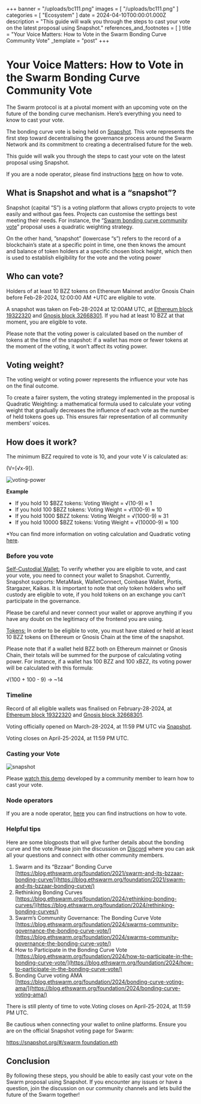 +++
banner = "/uploads/bc111.png"
images = [ "/uploads/bc111.png" ]
categories = [ "Ecosystem" ]
date = 2024-04-10T00:00:01.000Z
description = "This guide will walk you through the steps to cast your vote on the latest proposal using Snapshot."
references_and_footnotes = [ ]
title = "Your Voice Matters: How to Vote in the Swarm Bonding Curve Community Vote"
_template = "post"
+++


# Your Voice Matters: How to Vote in the Swarm Bonding Curve Community Vote

The Swarm protocol is at a pivotal moment with an upcoming vote on the future of the bonding curve mechanism. Here’s everything you need to know to cast your vote. 

The bonding curve vote is being held on [Snapshot](https://snapshot.org//#/swarmfoundation.eth). This vote represents the first step toward decentralising the governance process around the Swarm Network and its commitment to creating a decentralised future for the web.

This guide will walk you through the steps to cast your vote on the latest proposal using Snapshot. 

If you are a node operator, please find instructions [here](https://www.npmjs.com/package/swarm-vote) on how to vote. 


## What is Snapshot and what is a “snapshot”?

Snapshot (capital “S”) is a voting platform that allows crypto projects to vote easily and without gas fees.  Projects can customise the settings best meeting their needs. For instance, the “[Swarm bonding curve community vote](https://snapshot.org/#/swarmfoundation.eth/proposal/0x28b308188ed7afba140ac5629b2aff4d6b6012b400403468e595d4af0549cdbd)” proposal uses a quadratic weighting strategy. 

On the other hand, ”snapshot” (lowercase “s”) refers to the record of a blockchain’s state at a specific point in time, one then knows the amount and balance of token holders at a specific chosen block height, which then is used to establish eligibility for the vote and the voting power  


## Who can vote?

Holders of at least 10 BZZ tokens on Ethereum Mainnet and/or Gnosis Chain before Feb-28-2024, 12:00:00 AM +UTC are eligible to vote.

A snapshot was taken on Feb-28-2024 at 12:00AM UTC, at [Ethereum block 19322320](https://etherscan.io/block/19322320) and [Gnosis block 32668301](https://gnosisscan.io/block/32668301). If you had at least 10 BZZ at that moment, you are eligible to vote. 

Please note that the voting power is calculated based on the number of tokens at the time of the snapshot: if a wallet has more or fewer tokens at the moment of the voting, it won’t affect its voting power. 

## Voting weight?

The voting weight or voting power represents the influence your vote has on the final outcome.

To create a fairer system, the voting strategy implemented in the proposal is Quadratic Weighting: a mathematical formula used to calculate your voting weight that gradually decreases the influence of each vote as the number of held tokens goes up. This ensures fair representation of all community members’ voices.


## How does it work? 

The minimum BZZ required to vote is 10, and your vote V is calculated as: 

(V=[√x-9]).



![voting-power](/uploads/wp.png)


**Example**
* If you hold 10 $BZZ tokens: Voting Weight = √(10-9) ≈ 1
* If you hold 100 $BZZ tokens: Voting Weight = √(100-9) ≈ 10
* If you hold 1000 $BZZ tokens: Voting Weight = √(1000-9) ≈ 31
* If you hold 10000 $BZZ tokens: Voting Weight = √(10000-9) ≈ 100

*You can find more information on voting calculation and Quadratic voting [here](https://blog.ethswarm.org/foundation/2024/how-to-participate-in-the-bonding-curve-vote/).


### Before you vote

<span style="text-decoration:underline;">Self-Custodial Wallet:</span> To verify whether you are eligible to vote, and cast your vote, you need to connect your wallet to Snapshot. Currently, Snapshot supports: MetaMask, WalletConnect, Coinbase Wallet, Portis, Stargazer, Kaikas. It is important to note that only token holders who self custody are eligible to vote, if you hold tokens on an exchange you can’t participate in the governance. 

Please be careful and never connect your wallet or approve anything if you have any doubt on the legitimacy of the frontend you are using.

<span style="text-decoration:underline;">Tokens:</span> In order to be eligible to vote, you must have staked or held at least 10 BZZ tokens on Ethereum or Gnosis Chain at the time of the snapshot.

Please note that if a wallet held BZZ both on Ethereum mainnet or Gnosis Chain, their totals will be summed for the purpose of calculating voting power. For instance, if a wallet has 100 BZZ and 100 xBZZ, its voting power will be calculated with this formula: 

√(100 + 100 - 9) -> ~14


### Timeline

Record of all eligible wallets was finalised on February-28-2024, at [Ethereum block 19322320](https://etherscan.io/block/19322320) and [Gnosis block 32668301](https://gnosisscan.io/block/32668301).

Voting officially opened on March-28-2024, at 11:59 PM UTC via [Snapshot](https://snapshot.org/#/swarmfoundation.eth/proposal/0x28b308188ed7afba140ac5629b2aff4d6b6012b400403468e595d4af0549cdbd).

Voting closes on April-25-2024, at 11:59 PM UTC.


### Casting your Vote



![snapshot](/uploads/sn1.png)

Please [watch this demo](https://youtu.be/vzWweyUmh7Q) developed by a community member to learn how to cast your vote.

### Node operators

If you are a node operator, [here](https://www.npmjs.com/package/swarm-vote) you can find instructions on how to vote. 


### Helpful tips

Here are some blogposts that will give further details about the bonding curve and the vote.Please join the discussion on [Discord](https://discord.ethswarm.org/) where you can ask all your questions and connect with other community members.



1. Swarm and its “Bzzaar” Bonding Curve \
[https://blog.ethswarm.org/foundation/2021/swarm-and-its-bzzaar-bonding-curve/](https://blog.ethswarm.org/foundation/2021/swarm-and-its-bzzaar-bonding-curve/)
2. Rethinking Bonding Curves \
[https://blog.ethswarm.org/foundation/2024/rethinking-bonding-curves/](https://blog.ethswarm.org/foundation/2024/rethinking-bonding-curves/)
3. Swarm’s Community Governance: The Bonding Curve Vote \
[https://blog.ethswarm.org/foundation/2024/swarms-community-governance-the-bonding-curve-vote/](https://blog.ethswarm.org/foundation/2024/swarms-community-governance-the-bonding-curve-vote/)
4. How to Participate in the Bonding Curve Vote \
[https://blog.ethswarm.org/foundation/2024/how-to-participate-in-the-bonding-curve-vote/](https://blog.ethswarm.org/foundation/2024/how-to-participate-in-the-bonding-curve-vote/)
5. Bonding Curve voting AMA \
[https://blog.ethswarm.org/foundation/2024/bonding-curve-voting-ama/](https://blog.ethswarm.org/foundation/2024/bonding-curve-voting-ama/)

There is still plenty of time to vote.Voting closes on April-25-2024, at 11:59 PM UTC.

Be cautious when connecting your wallet to online platforms. Ensure you are on the official Snapshot voting page for Swarm:

[https://snapshot.org/#/swarm foundation.eth](https://snapshot.org/#/swarmfoundation.eth)


## Conclusion

By following these steps, you should be able to easily cast your vote on the Swarm  proposal using Snapshot. If you encounter any issues or have a question, join the discussion on our community channels and lets build the future of the Swarm together!
